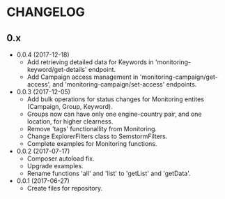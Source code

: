 # CHANGELOG

## 0.x
- 0.0.4 (2017-12-18)
  - Add retrieving detailed data for Keywords in 'monitoring-keyword/get-details' endpoint.
  - Add Campaign access management in 'monitoring-campaign/get-access', and 'monitoring-campaign/set-access' endpoints.
- 0.0.3 (2017-12-05)
  - Add bulk operations for status changes for Monitoring entites (Campaign, Group, Keyword).
  - Groups now can have only one engine-country pair, and one location, for higher clearness.
  - Remove 'tags' functionallity from Monitoring.
  - Change ExplorerFilters class to SemstormFilters.
  - Complete examples for Monitoring functions.
- 0.0.2 (2017-07-17)
  - Composer autoload fix.
  - Upgrade examples.
  - Rename functions 'all' and 'list' to 'getList' and 'getData'.
- 0.0.1 (2017-06-27)
  - Create files for repository.
